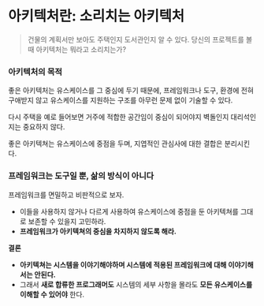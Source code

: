 # 아키텍처란: 소리치는 아키텍처

> 건물의 계획서만 보아도 주택인지 도서관인지 알 수 있다.
당신의 프로젝트를 볼때 아키텍처는 뭐라고 소리치는가?
> 

### **아키텍처의 목적**

좋은 아키텍처는 유스케이스를 그 중심에 두기 때문에, 프레임워크나 도구, 환경에 전혀 구애받지 않고 유스케이스를 지원하는 구조를 아무런 문제 없이 기술할 수 있다.

다시 주택을 예로 들어보면 거주에 적합한 공간임이 중심이 되어야지 벽돌인지 대리석인지는 중요하지 않다.

좋은 아키텍쳐는 유스케이스에 중점을 두며, 지엽적인 관심사에 대한 결합은 분리시킨다.

### **프레임워크는 도구일 뿐, 삶의 방식이 아니다**

프레임워크를 면밀하고 비판적으로 보자.

- 이들을 사용하지 않거나 다르게 사용하여 유스케이스에 중점을 둔 아키텍쳐를 그대로 보존할 수 있을지 고민하라.
- **프레임워크가 아키텍쳐의 중심을 차지하지 않도록 해라.**

**결론**

- **아키텍쳐는 시스템을 이야기해야하며 시스템에 적용된 프레임워크에 대해 이야기해서는 안된다.**
- 그래서 **새로 합류한 프로그래머도** 시스템의 세부 사항을 몰라도 **모든 유스케이스를 이해할 수 있어야** 한다.
